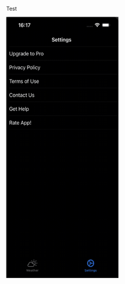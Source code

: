 Test

<img src="https://github.com/DeVIn4I/BrightSky/blob/main/Assets/test.gif" width="300" height="700">

